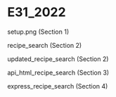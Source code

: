 # E31_2022

setup.png (Section 1)

recipe_search (Section 2)

updated_recipe_search (Section 2)

api_html_recipe_search (Section 3)

express_recipe_search (Section 4)
